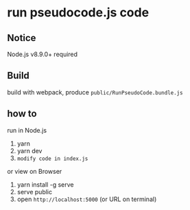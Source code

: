 # run pseudocode.js code

## Notice
Node.js v8.9.0+ required


## Build
build with webpack, produce `public/RunPseudoCode.bundle.js`

## how to
run in Node.js
1. yarn
2. yarn dev
3. `modify code in index.js`

or view on Browser
1. yarn install -g serve
2. serve public
3. open `http://localhost:5000` (or URL on terminal)